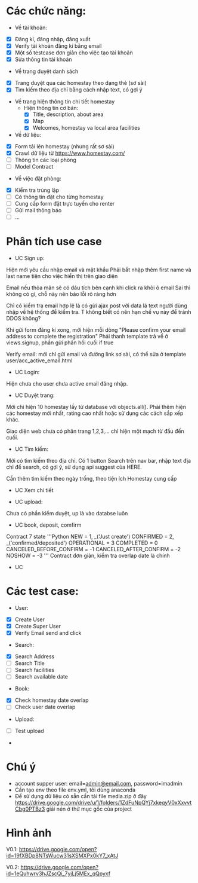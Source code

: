 # Các chức năng:
* Về tài khoản:
- [x] Đăng kí, đăng nhập, đăng xuất
- [x] Verify tài khoản đăng kí bằng email
- [x] Một số testcase đơn giản cho việc tạo tài khoản
- [x] Sửa thông tin tài khoản

* Về trang duyệt danh sách
- [x] Trang duyệt qua các homestay theo dạng thẻ (sơ sài)
- [x] Tìm kiếm theo địa chỉ bằng cách nhập text, có gợi ý
* Về trang hiện thông tin chi tiết homestay
  * Hiện thông tin cơ bản:
    - [x] Title, description, about area
    - [x] Map
    - [x] Welcomes, homestay va local area facilities
* Về dữ liệu:
- [x] Form tải lên homestay (nhưng rất sơ sài)
- [x] Crawl dữ liệu từ https://www.homestay.com/
- [ ] Thông tin các loại phòng
- [ ] Model Contract

* Về việc đặt phòng:
- [x] Kiểm tra trùng lặp 
- [ ] Có thông tin đặt cho từng homestay
- [ ] Cung cấp form đặt trực tuyến cho renter 
- [ ] Gửi mail thông báo
- [ ] ...

# Phân tích use case

* UC Sign up:

Hiện mới yêu cầu nhập email và mật khẩu
Phải bắt nhập thêm first name và last name tiện cho việc hiển thị trên giao diện

Email nếu thỏa mãn sẽ có dáu tích bên cạnh khi click ra khỏi ô email
Sai thì không có gì, chỗ này nên báo lỗi rõ ràng hơn

Chỉ có kiểm tra email hợp lệ là có gửi ajax post với data là text người dùng nhập về hệ thống để kiểm tra.
T không biết có nên hạn chế vụ này để tránh DDOS không?

Khi gửi form đăng kí xong, mới hiện mỗi dòng "Please confirm your email address to complete the registration"
Phải thanh template trả về ở views.signup, phần gửi phản hồi cuối if true

Verify email: mới chỉ gửi email và đường link sơ sài, có thể sửa ở template user/acc_active_email.html

* UC Login:

Hiện chưa cho user chưa active email đăng nhập.

* UC Duyệt trang:

Mới chỉ hiện 10 homestay lấy từ database với objects.all().
Phải thêm hiện các homestay mới nhất, rating cao nhất hoặc sử dụng các cách sắp xếp khác.

Giao diện web chưa có phân trang 1,2,3,... chỉ hiện một mạch từ đầu đến cuối.

* UC Tìm kiếm:

Mới có tìm kiếm theo địa chỉ.
Có 1 button Search trên nav bar, nhập text địa chỉ để search, có gợi ý, sử dụng api suggest của HERE.

Cần thêm tìm kiếm theo ngày trống, theo tiện ích Homestay cung cấp

* UC Xem chi tiết

* UC upload:

Chưa có phần kiểm duyệt, up là vào databse luôn

* UC book, deposit, comfirm

Contract 7 state
        '''Python
        NEW = 1, _('Just create')
        CONFIRMED = 2, _('confirmed/deposited')
        OPERATIONAL = 3
        COMPLETED = 0
        CANCELED_BEFORE_CONFIRM = -1
        CANCELED_AFTER_CONFIRM = -2
        NOSHOW = -3
        '''
Contract đơn giản, kiểm tra overlap date là chính
 

* UC 

# Các test case:
* User:
- [x] Create User
- [x] Create Super User
- [x] Verify Email send and click

* Search:
- [x] Search Address
- [ ] Search Title
- [ ] Search facilities
- [ ] Search available date

* Book:
- [x] Check homestay date overlap
- [ ] Check user date overlap

* Upload:
- [ ] Test upload
- 

# Chú ý
* account supper user: email=admin@email.com, password=imadmin
* Cần tạo env theo file env.yml, tôi dùng anaconda 
* Để sử dụng dữ liệu có sẵn cần tải file media.zip ở đây https://drive.google.com/drive/u/1/folders/1ZdFuNpQYj7xkeqyV0xXxvvtCbg0PTBz3 giải nén ở thử mục gốc của project
# Hình ảnh
V0.1: https://drive.google.com/open?id=19fXBDp8NTsWucw31sXSMXPx0kY7_xAtJ

V0.2: https://drive.google.com/open?id=1eQuhwrv3hJZscQi_7yjLj5MEx_qQpyxf
